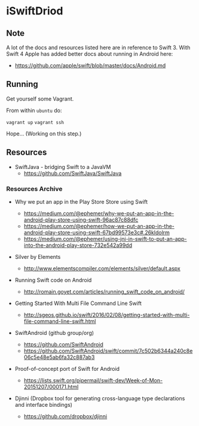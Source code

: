 # iSwiftDriod

## Note

A lot of the docs and resources listed here are in reference to Swift 3. With Swift 4 Apple has added better docs about running in Android here:

- https://github.com/apple/swift/blob/master/docs/Android.md

## Running
Get yourself some Vagrant.

From within `ubuntu` do:

`vagrant up`
`vagrant ssh`

Hope… (Working on this step.)


## Resources

- SwiftJava - bridging Swift to a JavaVM
  - https://github.com/SwiftJava/SwiftJava


### Resources Archive

- Why we put an app in the Play Store Store using Swift
  - https://medium.com/@ephemer/why-we-put-an-app-in-the-android-play-store-using-swift-96ac87c88dfc
  - https://medium.com/@ephemer/how-we-put-an-app-in-the-android-play-store-using-swift-67bd99573e3c#.26kldolrm
  - https://medium.com/@ephemer/using-jni-in-swift-to-put-an-app-into-the-android-play-store-732e542a99dd

- Silver by Elements
  - http://www.elementscompiler.com/elements/silver/default.aspx

- Running Swift code on Android
  - http://romain.goyet.com/articles/running_swift_code_on_android/

- Getting Started With Multi File Command Line Swift
  - http://sgeos.github.io/swift/2016/02/08/getting-started-with-multi-file-command-line-swift.html

- SwiftAndroid (github group/org)
  - https://github.com/SwiftAndroid
  - https://github.com/SwiftAndroid/swift/commit/7c502b6344a240c8e06c5e48e5ab6fa32c887ab3

- Proof-of-concept port of Swift for Android
  - https://lists.swift.org/pipermail/swift-dev/Week-of-Mon-20151207/000171.html

- Djinni (Dropbox tool for generating cross-language type declarations and interface bindings)
  - https://github.com/dropbox/djinni
